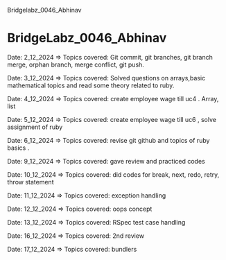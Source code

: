 Bridgelabz_0046_Abhinav
# BridgeLabz_0046_Abhinav

Date: 2_12_2024 => Topics covered: Git commit, git branches, git branch merge, orphan branch, merge conflict, git push.

Date: 3_12_2024 => Topics covered: Solved questions on arrays,basic mathematical topics and read some theory related to ruby.

Date: 4_12_2024 => Topics covered: create employee wage till uc4 . Array, list

Date: 5_12_2024 => Topics covered: create employee wage till uc6 , solve assignment of ruby

Date: 6_12_2024 => Topics covered: revise git github and topics of ruby basics .

Date: 9_12_2024 => Topics covered: gave review and practiced codes 

Date: 10_12_2024 => Topics covered: did codes for break, next, redo, retry, throw statement

Date: 11_12_2024 => Topics covered: exception handling

Date: 12_12_2024 => Topics covered: oops concept

Date: 13_12_2024 => Topics covered: RSpec test case handling

Date: 16_12_2024 => Topics covered: 2nd review

Date: 17_12_2024 => Topics covered: bundlers




